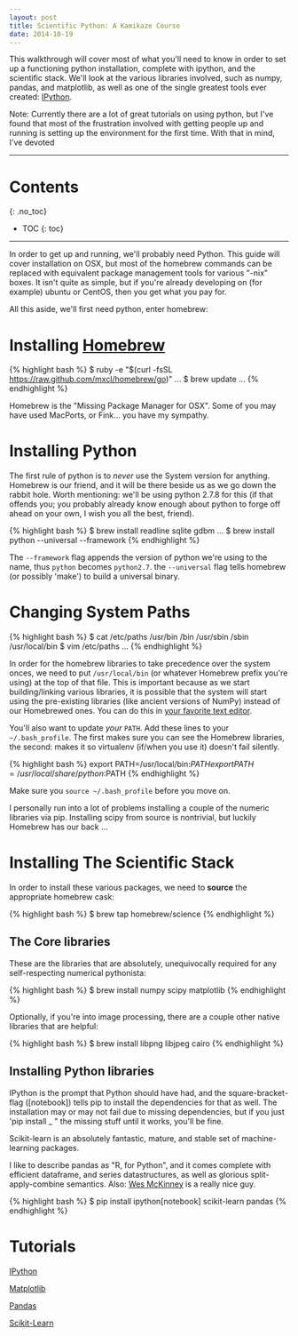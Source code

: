 ```yaml
---
layout: post
title: Scientific Python: A Kamikaze Course
date: 2014-10-19
---
```


This walkthrough will cover most of what you'll need to know in order to set up a functioning python installation, complete with ipython, and the scientific stack. We'll look at the various libraries involved, such as numpy, pandas, and matplotlib, as well as one of the single greatest tools ever created: [IPython](http://www.ipython.org).

Note: Currently there are a lot of great tutorials on using python, but I've found that most of the frustration involved with getting people up and running is setting up the environment for the first time. With that in mind, I've devoted

---

# Contents
{: .no_toc}

* TOC
{: toc}

---

In order to get up and running, we'll probably need Python. This guide will cover installation on OSX, but most of the homebrew commands can be replaced with equivalent package management tools for various "-nix" boxes.
It isn't quite as simple, but if you're already developing on (for example) ubuntu or CentOS, then you get what you pay for.

All this aside, we'll first need python, enter homebrew:

# Installing [Homebrew](http://brew.sh)
{% highlight bash %}
$ ruby -e "$(curl -fsSL https://raw.github.com/mxcl/homebrew/go)"
...
$ brew update
...
{% endhighlight %}

Homebrew is the "Missing Package Manager for OSX". Some of you may have used MacPorts, or Fink... you have my sympathy.

# Installing Python

The first rule of python is to *never* use the System version for anything.
Homebrew is our friend, and it will be there beside us as we go down the rabbit hole.
Worth mentioning: we'll be using python 2.7.8 for this (if that offends you; you probably already know enough about python to forge off ahead on your own, I wish you all the best, friend).

{% highlight bash %}
$ brew install readline sqlite gdbm
...
$ brew install python --universal --framework
{% endhighlight %}

The `--framework` flag appends the version of python we're using to the name, thus `python` becomes `python2.7`. the `--universal` flag tells homebrew (or possibly 'make') to build a universal binary.

# Changing System Paths
{% highlight bash %}
$ cat /etc/paths
/usr/bin
/bin
/usr/sbin
/sbin
/usr/local/bin
$ vim /etc/paths
...
{% endhighlight %}

In order for the homebrew libraries to take precedence over the system onces, we need to put `/usr/local/bin` (or whatever Homebrew prefix you're using) at the top of that file.
This is important because as we start building/linking various libraries, it is possible that the system will start using the pre-existing libraries (like ancient versions of NumPy) instead of our Homebrewed ones.
You can do this in [your favorite text editor](https://code.google.com/p/macvim/).

You'll also want to update *your* `PATH`.
Add these lines to your `~/.bash_profile`.
The first makes sure you can see the Homebrew libraries, the second: makes it so virtualenv (if/when you use it) doesn't fail silently.

{% highlight bash %}
export PATH=/usr/local/bin:$PATH
export PATH=/usr/local/share/python:$PATH
{% endhighlight %}

Make sure you `source ~/.bash_profile` before you move on.

I personally run into a lot of problems installing a couple of the numeric libraries via pip. Installing scipy from source is nontrivial, but luckily Homebrew has our back ...

# Installing The Scientific Stack

In order to install these various packages, we need to **source** the appropriate homebrew cask:

{% highlight bash %}
$ brew tap homebrew/science
{% endhighlight %}

## The Core libraries

These are the libraries that are absolutely, unequivocally required for any self-respecting numerical pythonista:

{% highlight bash %}
$ brew install numpy scipy matplotlib
{% endhighlight %}

Optionally, if you're into image processing, there are a couple other native libraries that are helpful:

{% highlight bash %}
$ brew install libpng libjpeg cairo
{% endhighlight %}

## Installing Python libraries

IPython is the prompt that Python should have had, and the square-bracket-flag ([notebook]) tells pip to install the dependencies for that as well.
The installation may or may not fail due to missing dependencies, but if you just 'pip install _ " the missing stuff until it works, you'll be fine.

Scikit-learn is an absolutely fantastic, mature, and stable set of machine-learning packages.

I like to describe pandas as "R, for Python", and it comes complete with efficient dataframe, and series datastructures, as well as glorious split-apply-combine semantics.
Also: [Wes McKinney](https://twitter.com/wesmckinn) is a really nice guy.

{% highlight bash %}
$ pip install ipython[notebook] scikit-learn pandas
{% endhighlight %}

# Tutorials

[IPython](http://ipython.org/ipython-doc/stable/interactive/tutorial.html)

[Matplotlib](http://jakevdp.github.io/mpl_tutorial/)

[Pandas](http://pandas.pydata.org/pandas-docs/stable/10min.html)

[Scikit-Learn](http://scikit-learn.org/stable/tutorial/basic/tutorial.html)
